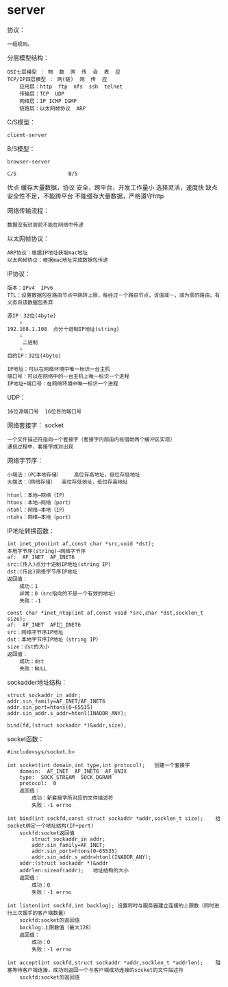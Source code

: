 # server

协议：

	一组规则。

分层模型结构：

	OSI七层模型 ： 物  数  网  传  会  表  应
	TCP/IP四层模型 ： 网(链)  网  传  应
		应用层：http  ftp  nfs  ssh  telnet
		传输层：TCP  UDP
		网络层：IP ICMP IGMP
		链路层：以太网帧协议  ARP

C/S模型：

	client-server
B/S模型：

	browser-server

	C/S  				B/S
优点	缓存大量数据，协议	   安全，跨平台，开发工作量小
		选择灵活，速度快
缺点	安全性不足，不能跨平台    	 不能缓存大量数据，严格遵守http

网络传输流程：

	数据没有封装前不能在网络中传递

以太网帧协议：

	ARP协议：根据IP地址获取mac地址
	以太网帧协议：根据mac地址完成数据包传递

IP协议：

	版本：IPv4  IPv6
	TTL：设置数据包在路由节点中跳转上限，每经过一个路由节点，该值减一，减为零的路由，有义务将该数据包丢弃

	源IP：32位(4byte)
		↓
	192.168.1.108  点分十进制IP地址(string)
		↓
	     二进制
		↓
	目的IP：32位(4byte)

	IP地址：可以在网络环境中唯一标识一台主机
	端口号：可以在网络中的一台主机上唯一标识一个进程
	IP地址+端口号：在网络环境中唯一标识一个进程

UDP：

	16位源端口号  16位目的端口号

网络套接字：	socket

	一个文件描述符指向一个套接字（套接字内部由内核借助两个缓冲区实现）
	通信过程中，套接字成对出现

网络字节序：

	小端法：（PC本地存储）	高位存高地址，低位存低地址
	大端法：（网络存储）	高位存低地址，低位存高地址

	htonl：本地→网络（IP）
	htons：本地→网络（port）
	ntohl：网络→本地（IP）
	ntohs：网络→本地（port）

IP地址转换函数：

	int inet_pton(int af,const char *src,void *dst);	
	本地字节序(string)→网络字节序
	af:  AF_INET  AF_INET6
	src:(传入)点分十进制IP地址(string IP)
	dst:(传出)网络字节序IP地址
	返回值：
		成功：1
		异常：0（src指向的不是一个有效的地址）
		失败：-1

	const char *inet_ntop(int af,const void *src,char *dst,socklen_t size);
	af:  AF_INET  AFI_INET6
	src：网络字节序IP地址
	dst：本地字节序IP地址（string IP）
	size：dst的大小
	返回值：
		成功：dst
		失败：NULL

sockadder地址结构：

	struct sockaddr_in addr;
	addr.sin_family=AF_INET/AF_INET6
	addr.sin_port=htons(0~65535)
	addr.sin_addr.s_addr=htonl(INADDR_ANY);

	bind(fd,(struct sockaddr *)&addr,size);

socket函数：

	#include<sys/socket.h>

	int socket(int domain,int type,int protocol);	创建一个套接字
		domain:  AF_INET  AF_INET6  AF_UNIX
		type:  SOCK_STREAM  SOCK_DGRAM
		protocol:  0
		返回值：
			成功：新套接字所对应的文件描述符
			失败：-1 errno

	int bind(int sockfd,const struct sockaddr *addr,socklen_t size);	给socket绑定一个地址结构(IP+port)
		sockfd:socket返回值
			struct sockaddr_in addr;
			addr.sin_family=AF_INET;
			addr.sin_port=htons(0~65535)
			addr.sin_addr.s_addr=htonl(INADDR_ANY);
		addr:(struct sockaddr *)&addr
		addrlen:sizeof(addr);	地址结构的大小
		返回值：
			成功：0
			失败：-1 errno

	int listen(int sockfd,int backlog);	设置同时与服务器建立连接的上限数（同时进行三次握手的客户端数量）
		sockfd:socket的返回值
		backlog:上限数值（最大128）
		返回值：
			成功：0
			失败：-1 errno

	int accept(int sockfd,struct sockaddr *addr,socklen_t *addrlen);	阻塞等待客户端连接，成功则返回一个与客户端成功连接的socket的文件描述符
		sockfd:socket的返回值
